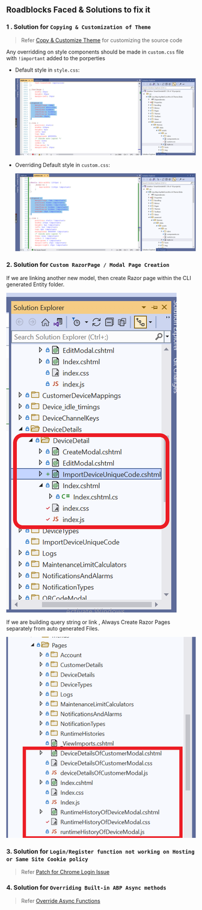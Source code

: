 ## Roadblocks Faced & Solutions to fix it
### 1 . Solution for `Copying & Customization of Theme` 

> Refer [Copy & Customize Theme](https://docs.abp.io/en/abp/latest/UI/AspNetCore/Basic-Theme#copy-customize) for customizing the source code

Any overridding on style components should be made in `custom.css` file with `!important` added to the porperties

- Default style in `style.css`:

    ![Alt text](../SmartGrinderBO-ABP/_images/style.png)

- Overriding Default style in `custom.css`: 
    
    ![Alt text](../SmartGrinderBO-ABP/_images/custom.png)

### 2. Solution for `Custom RazorPage / Modal Page Creation`

If we are linking another new model, then create Razor page within the CLI generated Entity folder.

![Alt text](../SmartGrinderBO-ABP/_images/razorpage.png)

If we are building query string or link , Always Create Razor Pages separately from auto generated Files.

![Alt text](../SmartGrinderBO-ABP/_images/CustomModals.png)

### 3. Solution for `Login/Register function not working on Hosting or Same Site Cookie policy` 

> Refer [Patch for Chrome Login Issue](https://community.abp.io/posts/patch-for-chrome-login-issue-identityserver4-samesite-cookie-problem-weypwp3n?_ga=2.123013000.2040206733.1653884428-1331923432.1623049455)

### 4. Solution for `Overriding Built-in ABP Async methods` 

> Refer [Override Async Functions](https://docs.abp.io/en/abp/4.4/Customizing-Application-Modules-Overriding-Services)